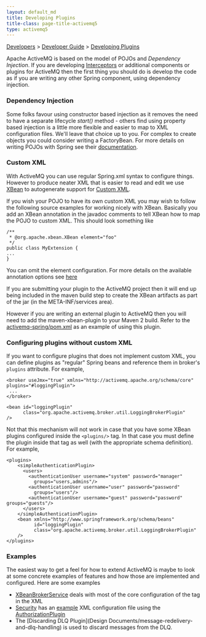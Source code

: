 ```yaml
---
layout: default_md
title: Developing Plugins 
title-class: page-title-activemq5
type: activemq5
---
```


[Developers](developers) > [Developer Guide](developer-guide) > [Developing Plugins](developing-plugins)


Apache ActiveMQ is based on the model of POJOs and _Dependency Injection_. If you are developing [Interceptors](interceptors) or additional components or plugins for ActiveMQ then the first thing you should do is develop the code as if you are writing any other Spring component, using dependency injection.

### Dependency Injection

Some folks favour using constructor based injection as it removes the need to have a separate lifecycle _start()_ method - others find using property based injection is a little more flexible and easier to map to XML configuration files. We'll leave that choice up to you. For complex to create objects you could consider writing a FactoryBean. For more details on writing POJOs with Spring see their [documentation](http://www.springframework.org/documentation).

### Custom XML

With ActiveMQ you can use regular Spring.xml syntax to configure things. However to produce neater XML that is easier to read and edit we use [XBean](http://geronimo.apache.org/xbean/) to autogenerate support for [Custom XML](http://geronimo.apache.org/xbean/custom-xml.html).

If you wish your POJO to have its own custom XML you may wish to follow the following source examples for working nicely with XBean. Basically you add an XBean annotation in the javadoc comments to tell XBean how to map the POJO to custom XML. This should look something like
```
/**
 * @org.apache.xbean.XBean element="foo"
 */
public class MyExtension {
...
}
```
You can omit the element configuration. For more details on the available annotation options see [here](http://geronimo.apache.org/xbean/xbean-ant-task.html)

If you are submitting your plugin to the ActiveMQ project then it will end up being included in the maven build step to create the XBean artifacts as part of the jar (in the META-INF/services area).

However if you are writing an external plugin to ActiveMQ then you will need to add the maven-xbean-plugin to your Maven 2 build. Refer to the [activemq-spring/pom.xml](http://svn.apache.org/repos/asf/incubator/activemq/trunk/activemq-spring/pom.xml) as an example of using this plugin.

### Configuring plugins without custom XML

If you want to configure plugins that does not implement custom XML, you can define plugins as "regular" Spring beans and reference them in broker's `plugins` attribute. For example,
```
<broker useJmx="true" xmlns="http://activemq.apache.org/schema/core" plugins="#loggingPlugin">
 ...
</broker>

<bean id="loggingPlugin" 
      class="org.apache.activemq.broker.util.LoggingBrokerPlugin"
/>
```
Not that this mechanism will not work in case that you have some XBean plugins configured inside the `<plugins/>` tag. In that case you must define the plugin inside that tag as well (with the appropriate schema definition). For example,
```
<plugins>
    <simpleAuthenticationPlugin>
      <users>
        <authenticationUser username="system" password="manager"
          groups="users,admins"/>
        <authenticationUser username="user" password="password"
          groups="users"/>
        <authenticationUser username="guest" password="password" groups="guests"/>
      </users>
    </simpleAuthenticationPlugin>  
    <bean xmlns="http://www.springframework.org/schema/beans" 
          id="loggingPlugin" 
          class="org.apache.activemq.broker.util.LoggingBrokerPlugin"
    />
</plugins>  
```
### Examples

The easiest way to get a feel for how to extend ActiveMQ is maybe to look at some concrete examples of features and how those are implemented and configured. Here are some examples

*   [XBeanBrokerService](http://svn.apache.org/repos/asf/activemq/trunk/activemq-spring/src/main/java/org/apache/activemq/xbean/XBeanBrokerService.java) deals with most of the core configuration of the <broker> tag in the XML
*   [Security](security) has an [example](http://svn.apache.org/repos/asf/activemq/trunk/activemq-unit-tests/src/test/resources/org/apache/activemq/security/jaas-broker.xml) XML configuration file using the [AuthorizationPlugin](http://svn.apache.org/repos/asf/activemq/trunk/activemq-broker/src/main/java/org/apache/activemq/security/AuthorizationPlugin.java)
*   The [Discarding DLQ Plugin](Design Documents/message-redelivery-and-dlq-handling) is used to discard messages from the DLQ.

